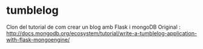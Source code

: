 # tumblelog
Clon del tutorial de com crear un blog amb Flask i mongoDB
Original : http://docs.mongodb.org/ecosystem/tutorial/write-a-tumblelog-application-with-flask-mongoengine/

